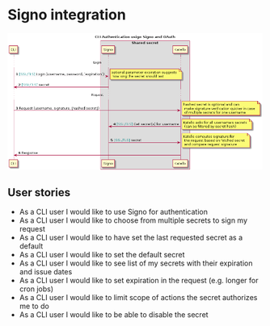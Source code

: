 Signo integration
=================

![Design draft](oauth_sequence.png)

User stories
------------

* As a CLI user I would like to use Signo for authentication
* As a CLI user I would like to choose from multiple secrets to sign my request
* As a CLI user I would like to have set the last requested secret as a default
* As a CLI user I would like to set the default secret
* As a CLI user I would like to see list of my secrets with their expiration and issue dates
* As a CLI user I would like to set expiration in the request (e.g. longer for cron jobs)
* As a CLI user I would like to limit scope of actions the secret authorizes me to do
* As a CLI user I would like to be able to disable the secret
